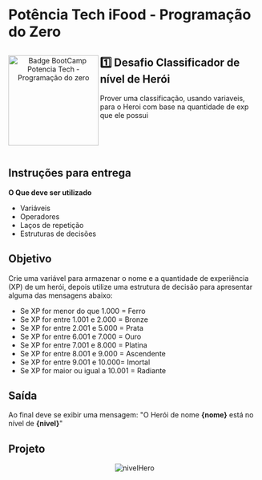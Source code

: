 # Potência Tech iFood - Programação do Zero

<div align="center">
<img align="left" height="180rem" alt="Badge BootCamp Potencia Tech - Programação do zero" src="https://hermes.dio.me/tracks/9388e8d8-00d5-4007-a7c9-357324fe73fa.png"/>
<div align="left">

## 1️⃣ Desafio Classificador de nível de Herói

Prover uma classificação, usando variaveis, para o Heroi com base na quantidade de exp que ele possui 

</div>
</div>

<br>
<br>
<br>

## Instruções para entrega

**O Que deve ser utilizado**

- Variáveis
- Operadores
- Laços de repetição
- Estruturas de decisões

## Objetivo

Crie uma variável para armazenar o nome e a quantidade de experiência (XP) de um herói, depois utilize uma estrutura de decisão para apresentar alguma das mensagens abaixo:

+ Se XP for menor do que 1.000 = Ferro
+ Se XP for entre 1.001 e 2.000 = Bronze
+ Se XP for entre 2.001 e 5.000 = Prata
+ Se XP for entre 6.001 e 7.000 = Ouro
+ Se XP for entre 7.001 e 8.000 = Platina
+ Se XP for entre 8.001 e 9.000 = Ascendente
+ Se XP for entre 9.001 e 10.000= Imortal
+ Se XP for maior ou igual a 10.001 = Radiante

## Saída

Ao final deve se exibir uma mensagem:
"O Herói de nome **{nome}** está no nível de **{nivel}**"

## Projeto

<div align="center">

![nivelHero](https://github.com/OsmarBaia/Potencia-Tech-iFood-Programacao-do-Zero/assets/88497805/cf2becfd-fb69-47f5-b462-e8dc6dc010af)
  
</div>

